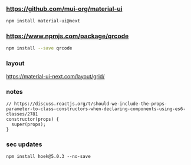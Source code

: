 ### https://github.com/mui-org/material-ui
``` bash
npm install material-ui@next
```

### https://www.npmjs.com/package/qrcode
``` bash
npm install --save qrcode
```

### layout
https://material-ui-next.com/layout/grid/


### notes
```
// https://discuss.reactjs.org/t/should-we-include-the-props-parameter-to-class-constructors-when-declaring-components-using-es6-classes/2781
constructor(props) {
  super(props);
}
```
### sec updates
```
npm install hoek@5.0.3 --no-save
```
